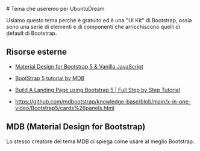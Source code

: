 # Tema che useremo per UbuntuDream

Usiamo questo tema perché è gratuito ed è una "UI Kit" di Bootstrap, ossia sono una serie di elementi e di componenti che arricchiscono quelli di default di Bootstrap.



## Risorse esterne

- [Material Design for Bootstrap 5 & Vanilla JavaScript](https://mdbootstrap.com/docs/standard/)
- [BootStrap 5 tutorial by MDB](https://www.youtube.com/c/Mdbootstrap)
- [Build A Landing Page using Bootstrap 5 | Full Step by Step Tutorial](https://www.youtube.com/watch?v=1v_XcJsGtyA)

- https://github.com/mdbootstrap/knowledge-base/blob/main/x-in-one-video/Bootstrap5/cards%26panels.html


## MDB (Material Design for Bootstrap)

Lo stesso creatore del tema MDB ci spiega come usare al meglio Bootstrap.
